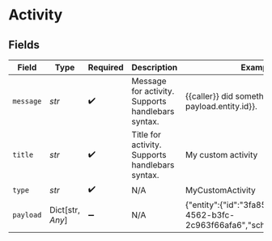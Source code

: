 # Activity


## Fields

| Field                                                                       | Type                                                                        | Required                                                                    | Description                                                                 | Example                                                                     |
| --------------------------------------------------------------------------- | --------------------------------------------------------------------------- | --------------------------------------------------------------------------- | --------------------------------------------------------------------------- | --------------------------------------------------------------------------- |
| `message`                                                                   | *str*                                                                       | :heavy_check_mark:                                                          | Message for activity. Supports handlebars syntax.                           | {{caller}} did something with {{entity payload.entity.id}}.                 |
| `title`                                                                     | *str*                                                                       | :heavy_check_mark:                                                          | Title for activity. Supports handlebars syntax.                             | My custom activity                                                          |
| `type`                                                                      | *str*                                                                       | :heavy_check_mark:                                                          | N/A                                                                         | MyCustomActivity                                                            |
| `payload`                                                                   | Dict[str, *Any*]                                                            | :heavy_minus_sign:                                                          | N/A                                                                         | {"entity":{"id":"3fa85f64-5717-4562-b3fc-2c963f66afa6","schema":"contact"}} |